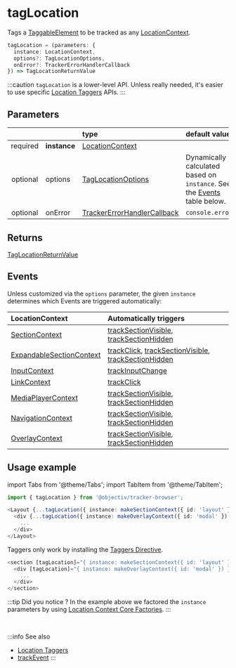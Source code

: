 # tagLocation

Tags a [TaggableElement](/tracking/api-reference/definitions/TaggableElement.md) to be tracked as any [LocationContext](/taxonomy/reference/location-contexts/overview.md).

```typescript
tagLocation = (parameters: {
  instance: LocationContext,
  options?: TagLocationOptions,
  onError?: TrackerErrorHandlerCallback
}) => TagLocationReturnValue
```

:::caution
`tagLocation` is a lower-level API. Unless really needed, it's easier to use specific [Location Taggers](/tracking/api-reference/locationTaggers/overview.md) APIs. 
:::

## Parameters
|          |              | type                                                                                              | default value
| :-:      | :--          | :--                                                                                               | :--           
| required | **instance** | [LocationContext](/taxonomy/reference/location-contexts/overview.md)                                        |
| optional | options      | [TagLocationOptions](/tracking/api-reference/definitions/TagLocationOptions.md)                   | Dynamically calculated based on `instance`. See the [Events](#events) table below.
| optional | onError      | [TrackerErrorHandlerCallback](/tracking/api-reference/definitions/TrackerErrorHandlerCallback.md) | `console.error`

## Returns
[TagLocationReturnValue](/tracking/api-reference/definitions/TagLocationReturnValue.md) 

## Events
Unless customized via the `options` parameter, the given `instance` determines which Events are triggered automatically:

| LocationContext | Automatically triggers
| :--                                                                                 | :--           
| [SectionContext](/taxonomy/reference/location-contexts/SectionContext.md)                     | [trackSectionVisible](/tracking/api-reference/eventTrackers/trackSectionVisible.md), [trackSectionHidden](/tracking/api-reference/eventTrackers/trackSectionHidden.md)
| [ExpandableSectionContext](/taxonomy/reference/location-contexts/ExpandableSectionContext.md) | [trackClick](/tracking/api-reference/eventTrackers/trackClick.md), [trackSectionVisible](/tracking/api-reference/eventTrackers/trackSectionVisible.md), [trackSectionHidden](/tracking/api-reference/eventTrackers/trackSectionHidden.md)
| [InputContext](/taxonomy/reference/location-contexts/InputContext.md)                         | [trackInputChange](/tracking/api-reference/eventTrackers/trackInputChange.md)
| [LinkContext](/taxonomy/reference/location-contexts/LinkContext.md)                           | [trackClick](/tracking/api-reference/eventTrackers/trackClick.md)
| [MediaPlayerContext](/taxonomy/reference/location-contexts/MediaPlayerContext.md)             | [trackSectionVisible](/tracking/api-reference/eventTrackers/trackSectionVisible.md), [trackSectionHidden](/tracking/api-reference/eventTrackers/trackSectionHidden.md)
| [NavigationContext](/taxonomy/reference/location-contexts/NavigationContext.md)               | [trackSectionVisible](/tracking/api-reference/eventTrackers/trackSectionVisible.md), [trackSectionHidden](/tracking/api-reference/eventTrackers/trackSectionHidden.md)
| [OverlayContext](/taxonomy/reference/location-contexts/OverlayContext.md)                     | [trackSectionVisible](/tracking/api-reference/eventTrackers/trackSectionVisible.md), [trackSectionHidden](/tracking/api-reference/eventTrackers/trackSectionHidden.md)

## Usage example

import Tabs from '@theme/Tabs';
import TabItem from '@theme/TabItem';

<Tabs>
  <TabItem value="react" label="React" default>

```typescript jsx
import { tagLocation } from '@objectiv/tracker-browser';
```

```typescript jsx
<Layout {...tagLocation({ instance: makeSectionContext({ id: 'layout' }) })}>
  <div {...tagLocation({ instance: makeOverlayContext({ id: 'modal' }) })}>
    ...
  </div>
</Layout>
```

  </TabItem>
  <TabItem value="angular" label="Angular">

Taggers only work by installing the [Taggers Directive](/tracking/how-to-guides/angular/getting-started.md#optional---configure-taggers-directive).

```typescript jsx
<section [tagLocation]="{ instance: makeSectionContext({ id: 'layout' }) }">
  <div [tagLocation]="{ instance: makeOverlayContext({ id: 'modal' }) }">
    ...
  </div>
</section>
```

  </TabItem>
</Tabs>

:::tip Did you notice ?
In the example above we factored the `instance` parameters by using [Location Context Core Factories](/tracking/api-reference/core/CoreFactories.md#location-context-factories).
:::

<br />

:::info See also
- [Location Taggers](/tracking/api-reference/locationTaggers/overview.md)
- [trackEvent](/tracking/api-reference/eventTrackers/trackEvent.md)
:::
